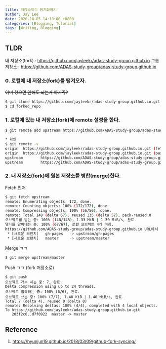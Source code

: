 ```yaml
---
title: 저장소끼리 동기화하기
author: Jay Lee
date: 2020-10-05 14:10:00 +0800
categories: [Blogging, Tutorial]
tags: [Writing, Blogging]
---
```


## TLDR

내 저장소(fork) : https://github.com/jayleekr/adas-study-group.github.io
그룹 저장소 : https://github.com/ADAS-study-group/adas-study-group.github.io

### 0. 로컬에 내 저장소(fork)를 땡겨오자.

~~이미 했으면 안해도 되는거 아시쥬?~~

``` sh
$ git clone https://github.com/jayleekr/adas-study-group.github.io.git forked_repo
$ cd forked_repo
```

### 1. 로컬에 있는 내 저장소(fork)에 remote 설정을 한다.

``` sh
$ git remote add upstream https://github.com/ADAS-study-group/adas-study-group.github.io.git

* 확인
$ git remote -v
origin  https://github.com/jayleekr/adas-study-group.github.io.git (fetch)
origin  https://github.com/jayleekr/adas-study-group.github.io.git (push)
upstream        https://github.com/ADAS-study-group/adas-study-group.github.io.git (fetch)
upstream        https://github.com/ADAS-study-group/adas-study-group.github.io.git (push)
```

### 2. 내 저장소(fork)에 원본 저장소를 병합(merge)한다.

Fetch 먼저

``` sh
$ git fetch upstream
remote: Enumerating objects: 172, done.
remote: Counting objects: 100% (172/172), done.
remote: Compressing objects: 100% (56/56), done.
remote: Total 148 (delta 67), reused 135 (delta 57), pack-reused 0
오브젝트를 받는 중: 100% (148/148), 1.33 MiB | 1.30 MiB/s, 완료.
델타를 알아내는 중: 100% (67/67), 로컬 오브젝트 4개 마침.
https://github.com/ADAS-study-group/adas-study-group.github.io URL에서
 * [새로운 브랜치]   gh-pages   -> upstream/gh-pages
 * [새로운 브랜치]   master     -> upstream/master
``` 

Merge ㄱㄱ

``` sh
$ git merge upstream/master
```

Push ㄱㄱ (fork 저장소로)

``` 
$ git push
오브젝트 개수 세는 중: 7, 완료.
Delta compression using up to 24 threads.
오브젝트 압축하는 중: 100% (6/6), 완료.
오브젝트 쓰는 중: 100% (7/7), 1.40 KiB | 1.40 MiB/s, 완료.
Total 7 (delta 4), reused 0 (delta 0)
remote: Resolving deltas: 100% (4/4), completed with 4 local objects.
To https://github.com/jayleekr/adas-study-group.github.io.git
   203f2c0..d7f0922  master -> master
```

## Reference

1. https://hyunjun19.github.io/2018/03/09/github-fork-syncing/